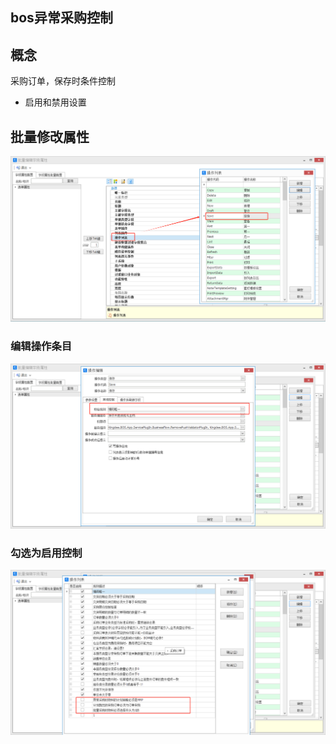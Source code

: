 

## bos异常采购控制


## 概念

采购订单，保存时条件控制

* 启用和禁用设置




## 批量修改属性



![异常采购控制01](./bos-img/异常采购控制01.png)

 ### 编辑操作条目

![异常采购控制01](./bos-img/异常采购控制02.png)

### 勾选为启用控制



![异常采购控制03](./bos-img/异常采购控制03.png)